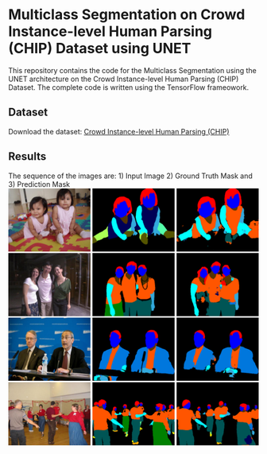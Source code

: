 # Multiclass Segmentation on Crowd Instance-level Human Parsing (CHIP) Dataset using UNET
This repository contains the code for the Multiclass Segmentation using the UNET architecture on the Crowd Instance-level Human Parsing (CHIP) Dataset. The complete code is written using the TensorFlow frameowork.

## Dataset
Download the dataset: [Crowd Instance-level Human Parsing (CHIP)](https://drive.google.com/uc?id=1B9A9UCJYMwTL4oBEo4RZfbMZMaZhKJaz)

## Results
The sequence of the images are: 1) Input Image 2) Ground Truth Mask and 3) Prediction Mask
![](results/0000026.png)
![](results/0000044.png)
![](results/0000047.png)
![](results/0000415.png)
